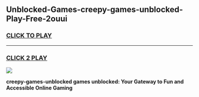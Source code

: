 
## Unblocked-Games-creepy-games-unblocked-Play-Free-2ouui
<h3>
<a href="https://premium76.site?title=creepy-games-unblocked&ref=20A">CLICK TO PLAY</a></h3>
<hr>

<h3>
<a href="https://premium76.site?title=creepy-games-unblocked&ref=20A">CLICK 2 PLAY</a>
  
</h3>

<a href="https://premium76.site?title=creepy-games-unblocked&ref=20A"><img src="https://clearcache.store/games.png"></a>


**creepy-games-unblocked games unblocked: Your Gateway to Fun and Accessible Online Gaming**
